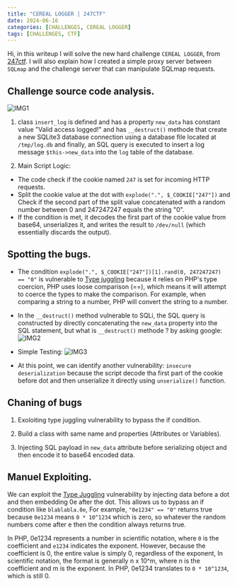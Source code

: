 ```yaml
---
title: "CEREAL LOGGER | 247CTF"
date: 2024-06-16
categories: [CHALLENGES, CEREAL LOGGER]
tags: [CHALLENGES, CTF] 
---
```


Hi, in this writeup I will solve the new hard challenge `CEREAL LOGGER`, from [247ctf](https://247ctf.com/). I will also explain how I created a simple proxy server between `SQLmap` and the challenge server that can manipulate SQLmap requests.

## Challenge source code analysis.
![IMG1](https://github.com/0XMohomiester/0XMohomiester.github.io/assets/47929033/24a5b14d-3451-4ac3-a4e2-5855c6ce6cfb)

1) class `insert_log` is defined and has a property `new_data` has constant value "Valid access logged!"
and has `__destruct()` methode that create a new SQLite3 database connection using a database file located at `/tmp/log.db` and finally, an SQL query is executed to insert a log message `$this->new_data` into the `log` table of the database.

2) Main Script Logic: 
  - The code check if the cookie named `247` is set for incoming HTTP requests.
  - Split the cookie value at the dot with `explode(".", $_COOKIE["247"])` and Check if the second part of the split value concatenated with a random number between 0 and 247247247 equals the string "0".
  - If the condition is met, it decodes the first part of the cookie value from base64, unserializes it, and writes the result to `/dev/null` (which essentially discards the output).

## Spotting the bugs.

- The condition `explode(".", $_COOKIE["247"])[1].rand(0, 247247247) == "0"` is vulnerable to [Type juggling](https://medium.com/swlh/php-type-juggling-vulnerabilities-3e28c4ed5c09) because it relies on PHP's type coercion, PHP uses loose comparison (==), which means it will attempt to coerce the types to make the comparison. For example, when comparing a string to a number, PHP will convert the string to a number.
- In the `__destruct()` method vulnerable to SQLi, the SQL query is constructed by directly concatenating the `new_data` property into the SQL statement, but what is `__destruct()` methode ? by asking google: 
![IMG2](https://github.com/0XMohomiester/0XMohomiester.github.io/assets/47929033/3fff93f5-7be6-48c0-ad49-09670eac2244)

- Simple Testing: 
![IMG3](https://github.com/0XMohomiester/0XMohomiester.github.io/assets/47929033/ddbe1977-a921-4bfd-8c11-d2325a71a75e)

- At this point, we can identify another vulnerability: `insecure deserialization` because the script decode tha first part of the cookie before dot and then unserialize it directly using `unserialize()` function.

## Chaning of bugs 

1) Exoloiting type juggling vulnerability to bypass the if condition.

2) Build a class with same name and properties (Attributes or Variables). 

3) Injecting SQL payload in `new_data` attribute before serializing object and then encode it to base64 encoded data.

## Manuel Exploiting.

We can exploit the [Type Juggling](https://www.php.net/manual/en/language.types.type-juggling.php) vulnerability by injecting data before a dot and then embedding 0e after the dot. This allows us to bypass an if condition like `blablabla.0e`, For example, `"0e1234" == "0"` returns true because `0e1234` means `0 * 10^1234` which is zero, so whatever the random numbers come after e then the condition always returns true.  

In PHP, 0e1234 represents a number in scientific notation, where `0` is the coefficient and `e1234` indicates the exponent. However, because the coefficient is 0, the entire value is simply 0, regardless of the exponent, In scientific notation, the format is generally n x 10^m, where n is the coefficient and m is the exponent. In PHP, 0e1234 translates to `0 * 10^1234`, which is still 0.



